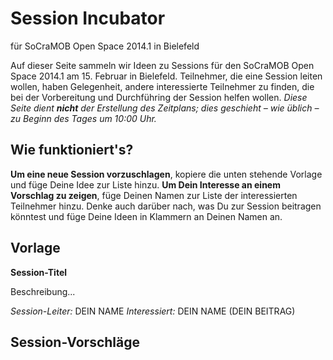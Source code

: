 # Session Incubator
für SoCraMOB Open Space 2014.1 in Bielefeld

Auf dieser Seite sammeln wir Ideen zu Sessions für den SoCraMOB Open Space 2014.1 am 15. Februar in Bielefeld. Teilnehmer, die eine Session leiten wollen, haben Gelegenheit, andere interessierte Teilnehmer zu finden, die bei der Vorbereitung und Durchführing der Session helfen wollen.
*Diese Seite dient **nicht** der Erstellung des Zeitplans; dies geschieht – wie üblich – zu Beginn des Tages um 10:00 Uhr.*

## Wie funktioniert's?
**Um eine neue Session vorzuschlagen**, kopiere die unten stehende Vorlage und füge Deine Idee zur Liste hinzu.
**Um Dein Interesse an einem Vorschlag zu zeigen**, füge Deinen Namen zur Liste der interessierten Teilnehmer hinzu. Denke auch darüber nach, was Du zur Session beitragen könntest und füge Deine Ideen in Klammern an Deinen Namen an.

## Vorlage
**Session-Titel**

Beschreibung...

*Session-Leiter:* DEIN NAME
*Interessiert:* DEIN NAME (DEIN BEITRAG)

## Session-Vorschläge